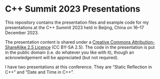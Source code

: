 # C++ Summit 2023 Presentations

This repository contains the presentation files and example code for my
presentations at the C++ Summit 2023 held in Beijing, China on 16–17
December 2023.

The presentation content is shared under a [Creative Commons
Attribution-ShareAlike 2.5 Licence][1] (CC BY-SA 2.5).  The code in the
presentation is put in the public domain (i.e. do whatever you like with
it), though an acknowledgement will be appreciated (but not required).

I have two presentations at this conference.  They are “Static
Reflection in C++” and “Date and Time in C++”.

[1]: http://creativecommons.org/licenses/by-sa/2.5/
